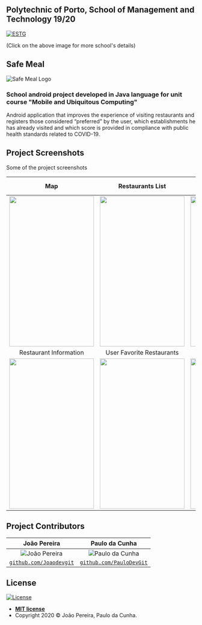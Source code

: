 ## Polytechnic of Porto, School of Management and Technology 19/20
<a href="https://www.estg.ipp.pt/"><img src="https://user-images.githubusercontent.com/44362304/94424125-9f4d8a00-0181-11eb-84cb-174d8dbde5ec.png" title="ESTG"></a>

 (Click on the above image for more school's details)

## Safe Meal
![Safe Meal Logo](https://user-images.githubusercontent.com/44362304/94711378-f39e6880-033f-11eb-99d0-e920b6a64ed0.png)

### School android project developed in Java language for unit course "Mobile and Ubiquitous Computing"

Android application that improves the experience of visiting restaurants and registers those considered “preferred” by the user, which establishments he has already visited and which score is provided in compliance with public health standards related to COVID-19.


## Project Screenshots
Some of the project screenshots

| Map | Restaurants List | Nearby Restaurant Notification |
| :---: |:---:|:---:| 
| <img src="https://user-images.githubusercontent.com/44362304/94713629-fbabd780-0342-11eb-85c9-e67a8d096328.png" width="225" height="400"> |<img src="https://user-images.githubusercontent.com/44362304/94715534-8261b400-0345-11eb-8eeb-463db2b03688.png" width="225" height="400"> | <img src="https://user-images.githubusercontent.com/44362304/94713641-ffd7f500-0342-11eb-930d-d7f3586d1402.png" width="225" height="400"> |
| Restaurant Information | User Favorite Restaurants | User Restaurants Reviews |
| <img src="https://user-images.githubusercontent.com/44362304/94713651-023a4f00-0343-11eb-8835-e553b6dff5bc.png" width="225" height="400"> | <img src="https://user-images.githubusercontent.com/44362304/94713670-06666c80-0343-11eb-835a-5356ac94f2f5.png" width="225" height="400"> | <img src="https://user-images.githubusercontent.com/44362304/94715083-e9329d80-0344-11eb-8741-ee988f8ee174.png" width="225" height="400"> |


## Project Contributors
| João Pereira | Paulo da Cunha |
| :---: |:---:| 
| ![João Pereira](https://avatars2.githubusercontent.com/u/44362304?s=200&u=e779f8e4e1d4788360e7478a675df73f219b42b4&v=3)| ![Paulo da Cunha](https://avatars0.githubusercontent.com/u/39674226?s=200&u=5e980e380bf0b9d7a7f821ddcc6fe6112e026ae9&v=4) |
| <a href="https://github.com/Joaodevgit" target="_blank">`github.com/Joaodevgit`</a> | <a href="https://github.com/PauloDevGit" target="_blank">`github.com/PauloDevGit`</a>|

## License

[![License](http://img.shields.io/:license-mit-blue.svg?style=flat-square)](http://badges.mit-license.org)
- **[MIT license](http://opensource.org/licenses/mit-license.php)**
- Copyright 2020 © João Pereira, Paulo da Cunha.
